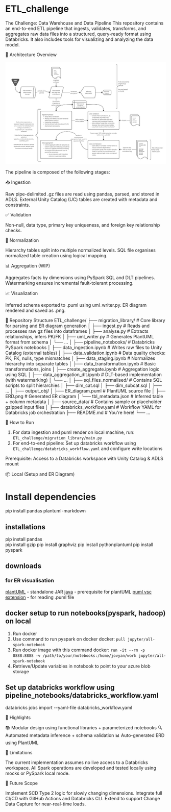# ETL_challenge
The Challenge: Data Warehouse and Data Pipeline
This repository contains an end-to-end ETL pipeline that ingests, validates, transforms, and aggregates raw data files into a structured, query-ready format using Databricks.
It also includes tools for visualizing and analyzing the data model.

🧱 Architecture Overview

![alt text](https://github.com/peaskipper/ETL_challenge/blob/develop/ETL%20challenge.jpg)

The pipeline is composed of the following stages:

📥 Ingestion

Raw pipe-delimited .gz files are read using pandas, parsed, and stored in ADLS.
External Unity Catalog (UC) tables are created with metadata and constraints.

✅ Validation

Non-null, data type, primary key uniqueness, and foreign key relationship checks.

📐 Normalization

Hierarchy tables split into multiple normalized levels.
SQL file organises normalized table creation using logical mapping.

📊 Aggregation (WIP)

Aggregates facts by dimensions using PySpark SQL and DLT pipelines.
Watermarking ensures incremental fault-tolerant processing.

📈 Visualization

Inferred schema exported to .puml using uml_writer.py.
ER diagram rendered and saved as .png.

📁 Repository Structure
ETL_challenge/
├── migration_library/           # Core library for parsing and ER diagram generation
│   ├── ingest.py                # Reads and processes raw gz files into dataframes
│   ├── analyse.py               # Extracts relationships, infers PK/FK
│   ├── uml_writer.py            # Generates PlantUML format from schema
│   └── ...
│
├── pipeline_notebooks/         # Databricks PySpark notebooks
│   ├── data_ingestion.ipynb    # Writes raw files to Unity Catalog (external tables)
│   ├── data_validation.ipynb   # Data quality checks: PK, FK, nulls, type mismatches
│   ├── data_staging.ipynb      # Normalizes hierarchy into separate tables
│   ├── data_transformation.ipynb # Basic transformations, joins
│   ├── create_aggregate.ipynb  # Aggregation logic using SQL
│   ├── data_aggregation_dlt.ipynb # DLT-based implementation (with watermarking)
│   └── ...
│
├── sql_files_normalised/       # Contains SQL scripts to split hierarchies
│   ├── dim_cat.sql
│   ├── dim_subcat.sql
│   ├── ...
│
├── output_obj/
│   ├── ER_diagram.puml         # PlantUML source file
│   ├── ERD.png                 # Generated ER diagram
│   └── tbl_metadata.json       # Inferred table + column metadata
│
├── source_data/                # Contains sample or placeholder gzipped input files
│
├── databricks_workflow.yaml    # Workflow YAML for Databricks job orchestration
├── README.md                   # You're here!
└── ...


🚀 How to Run

1. For data ingestion and puml render on local machine, run: `ETL_challenge/migration_library/main.py`
2. For end-to-end pipeline: Set up databricks workflow using `ETL_challenge/databricks_workflow.yaml` and configure write locations

Prerequisite: Access to a Databricks workspace with Unity Catalog & ADLS mount

📦 Local (Setup and ER Diagram)

# Install dependencies
pip install pandas plantuml-markdown

## installations

pip install pandas  
pip install gzip
pip install graphviz
pip install pythonplantuml
pip install pyspark

## downloads
### for ER visualisation
[plantUML](https://plantuml.com/download) - standalone JAR
[java](https://www.oracle.com/java/technologies/downloads/#jdk24-windows) - prerequisite for plantUML
[puml vsc extension](https://marketplace.visualstudio.com/items?itemName=jebbs.plantuml) - for reading .puml file

## docker setup to run notebooks(pyspark, hadoop) on local 
1. Run docker
2. Use command to run pyspark on docker docker: `pull jupyter/all-spark-notebook`
3. Run docker image with this command docker: `run -it --rm -p 8888:8888 -v /path/to/your/notebooks:/home/jovyan/work jupyter/all-spark-notebook`
4. Retrieve/Update variables in notebook to point to your azure blob storage

## Set up databricks workflow using pipeline_notebooks/databricks_workflow.yaml
databricks jobs import --yaml-file databricks_workflow.yaml

📌 Highlights

📚 Modular design using functional libraries + parameterized notebooks
🔍 Automated metadata inference + schema validation
📊 Auto-generated ERD using PlantUML

📝 Limitations

The current implementation assumes no live access to a Databricks workspace.
All Spark operations are developed and tested locally using mocks or PySpark local mode.

📌 Future Scope

Implement SCD Type 2 logic for slowly changing dimensions.
Integrate full CI/CD with GitHub Actions and Databricks CLI.
Extend to support Change Data Capture for near-real-time loads.

